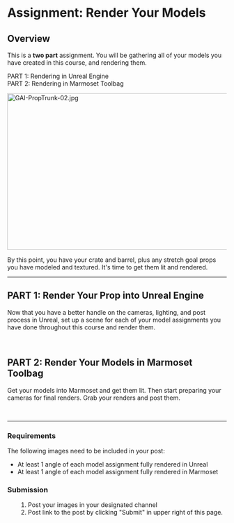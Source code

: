 # Assignment: Render Your Models

<h2>Overview</h2>
<p>This is a <strong>two part</strong> assignment. You will be gathering all of your models you have created in this course, and rendering them.</p>
<p>PART 1: Rendering in Unreal Engine<br>PART 2: Rendering in Marmoset Toolbag</p>
<p><img src="https://vertexschool.instructure.com/courses/172/files/10627/preview?verifier=grBW8c9pqtDpRXqFVqHGdOWSWDl5pgQ3UB0fj34g" alt="GAI-PropTrunk-02.jpg" width="640" height="360" data-api-endpoint="https://vertexschool.instructure.com/api/v1/courses/172/files/10627" data-api-returntype="File"></p>
<p>By this point, you have your crate and barrel, plus any stretch goal props you have modeled and textured. It's time to get them lit and rendered.&nbsp;</p>
<hr>
<h2>PART 1: Render Your Prop into Unreal Engine</h2>
<p>Now that you have a better handle on the cameras, lighting, and post process in Unreal, set up a scene for each of your model assignments you have done throughout this course and render them.</p>
<p>&nbsp;</p>
<h2>PART 2: Render Your Models in Marmoset Toolbag</h2>
<p>Get your models into Marmoset and get them lit. Then start preparing your cameras for final renders. Grab your renders and post them.</p>
<p>&nbsp;</p>
<hr>
<h3>Requirements</h3>
<p>The following images need to be included in your post:</p>
<ul>
<li>At least 1 angle of each model assignment fully rendered in Unreal</li>
<li>At least 1 angle of each model assignment fully rendered in Marmoset</li>
</ul>
<h3>Submission</h3>
<ol>
<li style="list-style-type: none;">
<ol>
<li>Post your images in your designated channel</li>
<li>Post link to the post by clicking "Submit" in upper right of this page.</li>
</ol>
</li>
</ol>
<p>&nbsp;</p>
